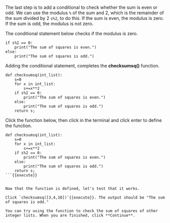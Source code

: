 The last step is to add a conditional to check whether the sum is even or odd. We can use the modulus `%` of the sum and 2, which is the remainder of the sum divided by 2 `s%2`, to do this. If the sum is even, the modulus is zero. If the sum is odd, the modulus is not zero.

The conditional statement below checks if the modulus is zero.


```
if s%2 == 0:
    print("The sum of squares is even.")
else:
    print("The sum of squares is odd.")
```


Adding the conditional statement, completes the **checksumsq()** function.


```
def checksumsq(int_list):
    s=0
    for x in int_list:
        s+=x**2
    if s%2 == 0:
        print("The sum of squares is even.")
    else:
        print("The sum of squares is odd.")
    return s;
```

Click the function below, then click in the terminal and click enter to define the function.

```
def checksumsq(int_list):
    s=0
    for x in int_list:
        s+=x**2
    if s%2 == 0:
        print("The sum of squares is even.")
    else:
        print("The sum of squares is odd.")
    return s;
```{{execute}}


Now that the function is defined, let's test that it works.

Click `checksumsq([3,4,10])`{{execute}}. The output should be "The sum of squares is odd."

You can try using the function to check the sum of squares of other integer lists. When you are finished, click **Continue**.
